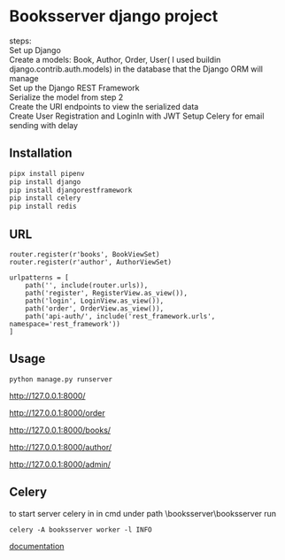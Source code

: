 # Booksserver django project

steps:\
Set up Django\
Create a models: Book, Author, Order, User( I used buildin django.contrib.auth.models) in the database that the Django ORM will manage\
Set up the Django REST Framework\
Serialize the model from step 2\
Create the URI endpoints to view the serialized data\
Create User Registration and LoginIn with JWT
Setup Celery for email sending with delay

## Installation


```bash
pipx install pipenv
pip install django
pip install djangorestframework
pip install celery
pip install redis

```

## URL

```router = routers.DefaultRouter()
router.register(r'books', BookViewSet)
router.register(r'author', AuthorViewSet)

urlpatterns = [
    path('', include(router.urls)),
    path('register', RegisterView.as_view()),
    path('login', LoginView.as_view()),
    path('order', OrderView.as_view()),   
    path('api-auth/', include('rest_framework.urls', namespace='rest_framework'))
]
```

## Usage
```
python manage.py runserver
```
http://127.0.0.1:8000/

http://127.0.0.1:8000/order

http://127.0.0.1:8000/books/

http://127.0.0.1:8000/author/

http://127.0.0.1:8000/admin/

## Celery
to start server celery in in cmd under path \booksserver\booksserver
 run
```
celery -A booksserver worker -l INFO
 ```
[documentation](https://docs.celeryproject.org/en/stable/userguide/testing.html)